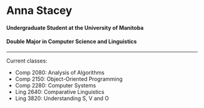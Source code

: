 # Anna Stacey
#### Undergraduate Student at the University of Manitoba
#### Double Major in Computer Science and Linguistics
---

Current classes:
* Comp 2080: Analysis of Algorithms
* Comp 2150: Object-Oriented Programming
* Comp 2280: Computer Systems
* Ling 2640: Comparative Linguistics
* Ling 3820: Understanding S, V and O
